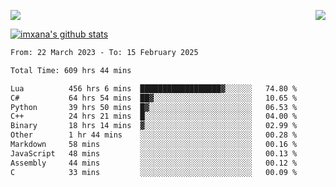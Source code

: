 <p>
  <a href="https://count.getloli.com/"><img src="https://count.getloli.com/get/@xana.readme?theme=moebooru-h"></a>
  <img src="https://weather-icon.journeyad.repl.co/@hangzhou?v=1" align="right">
</p>


<a href="https://github.com/imxana"><img align="center" src="https://github-readme-stats.vercel.app/api?username=imxana&show_icons=true&include_all_commits=true&hide_border=tru&custom_title=imxana%27s%20Github%20Stats" alt="imxana's github stats" /></a> 

<!--START_SECTION:waka-->

```txt
From: 22 March 2023 - To: 15 February 2025

Total Time: 609 hrs 44 mins

Lua          456 hrs 6 mins  ██████████████████▓░░░░░░   74.80 %
C#           64 hrs 54 mins  ██▓░░░░░░░░░░░░░░░░░░░░░░   10.65 %
Python       39 hrs 50 mins  █▓░░░░░░░░░░░░░░░░░░░░░░░   06.53 %
C++          24 hrs 21 mins  █░░░░░░░░░░░░░░░░░░░░░░░░   04.00 %
Binary       18 hrs 14 mins  ▓░░░░░░░░░░░░░░░░░░░░░░░░   02.99 %
Other        1 hr 44 mins    ░░░░░░░░░░░░░░░░░░░░░░░░░   00.28 %
Markdown     58 mins         ░░░░░░░░░░░░░░░░░░░░░░░░░   00.16 %
JavaScript   48 mins         ░░░░░░░░░░░░░░░░░░░░░░░░░   00.13 %
Assembly     44 mins         ░░░░░░░░░░░░░░░░░░░░░░░░░   00.12 %
C            33 mins         ░░░░░░░░░░░░░░░░░░░░░░░░░   00.09 %
```

<!--END_SECTION:waka-->
